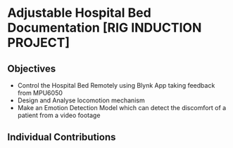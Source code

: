 # Adjustable Hospital Bed Documentation [RIG INDUCTION PROJECT]


## Objectives

* Control the Hospital Bed Remotely using Blynk App taking feedback from MPU6050
* Design and Analyse locomotion mechanism 
* Make an Emotion Detection Model which can detect the discomfort of a patient from a video footage

## Individual Contributions




